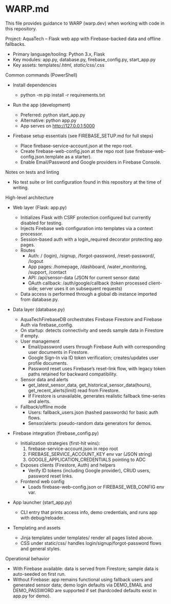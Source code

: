 # WARP.md

This file provides guidance to WARP (warp.dev) when working with code in this repository.

Project: AquaTech – Flask web app with Firebase-backed data and offline fallbacks.

- Primary language/tooling: Python 3.x, Flask
- Key modules: app.py, database.py, firebase_config.py, start_app.py
- Key assets: templates/*.html, static/css/*.css

Common commands (PowerShell)

- Install dependencies
  - python -m pip install -r requirements.txt

- Run the app (development)
  - Preferred: python start_app.py
  - Alternative: python app.py
  - App serves on http://127.0.0.1:5000

- Firebase setup essentials (see FIREBASE_SETUP.md for full steps)
  - Place firebase-service-account.json at the repo root.
  - Create firebase-web-config.json at the repo root (use firebase-web-config.json.template as a starter).
  - Enable Email/Password and Google providers in Firebase Console.

Notes on tests and linting

- No test suite or lint configuration found in this repository at the time of writing.

High-level architecture

- Web layer (Flask: app.py)
  - Initializes Flask with CSRF protection configured but currently disabled for testing.
  - Injects Firebase web configuration into templates via a context processor.
  - Session-based auth with a login_required decorator protecting app pages.
  - Routes
    - Auth: / (login), /signup, /forgot-password, /reset-password/<token>, /logout
    - App pages: /homepage, /dashboard, /water_monitoring, /support, /contact
    - API: /api/sensor-data (JSON for current sensor data)
    - OAuth callback: /auth/google/callback (token processed client-side; server uses it on subsequent requests)
  - Data access is performed through a global db instance imported from database.py.

- Data layer (database.py)
  - AquaTechFirebaseDB orchestrates Firebase Firestore and Firebase Auth via firebase_config.
  - On startup: detects connectivity and seeds sample data in Firestore if empty.
  - User management
    - Email/password users through Firebase Auth with corresponding user documents in Firestore.
    - Google Sign-In via ID token verification; creates/updates user profile documents.
    - Password reset uses Firebase’s reset-link flow, with legacy token paths retained for backward compatibility.
  - Sensor data and alerts
    - get_latest_sensor_data, get_historical_sensor_data(hours), get_recent_alerts(limit) read from Firestore.
    - If Firestore is unavailable, generates realistic fallback time-series and alerts.
  - Fallback/offline mode
    - Users: fallback_users.json (hashed passwords) for basic auth flows.
    - Sensor/alerts: pseudo-random data generators for demos.

- Firebase integration (firebase_config.py)
  - Initialization strategies (first-hit wins):
    1) firebase-service-account.json in repo root
    2) FIREBASE_SERVICE_ACCOUNT_KEY env var (JSON string)
    3) GOOGLE_APPLICATION_CREDENTIALS pointing to ADC
  - Exposes clients (Firestore, Auth) and helpers
    - Verify ID tokens (including Google provider), CRUD users, password reset links.
  - Frontend web config
    - Loads firebase-web-config.json or FIREBASE_WEB_CONFIG env var.

- App launcher (start_app.py)
  - CLI entry that prints access info, demo credentials, and runs app with debug/reloader.

- Templating and assets
  - Jinja templates under templates/ render all pages listed above.
  - CSS under static/css/ handles login/signup/forgot-password flows and general styles.

Operational behavior

- With Firebase available: data is served from Firestore; sample data is auto-seeded on first run.
- Without Firebase: app remains functional using fallback users and generated sensor data; demo login defaults via DEMO_EMAIL and DEMO_PASSWORD are supported if set (hardcoded defaults exist in app.py for demo).
